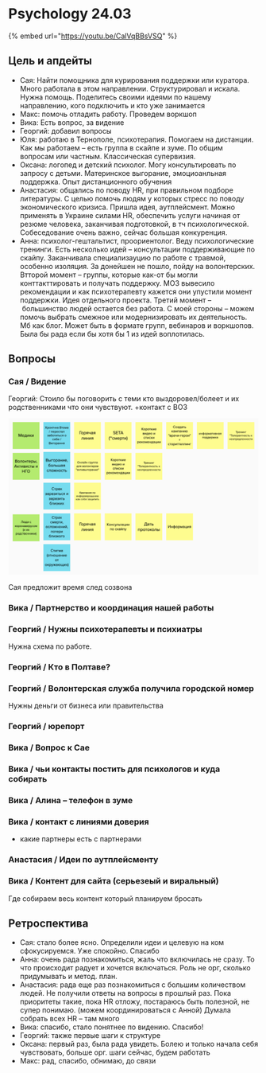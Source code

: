 # Psychology 24.03

{% embed url="https://youtu.be/CalVqBBsVSQ" %}

## Цель и апдейты

* Сая: Найти помощника для курирования поддержки или куратора. Много работала в этом направлении. Структурировал и искала. Нужна помощь. Поделитесь своими идеями по нашему направлению, кого подключить и кто уже занимается 
* Макс: помочь отладить работу. Проведем воркшоп
* Вика: Есть вопрос, за видение
* Георгий: добавил вопросы
* Юля: работаю в Тернополе, психотерапия. Помогаем на дистанции. Как мы работаем – есть группа в скайпе и зуме. По общим вопросам или частным. Классическая супервизия.
* Оксана: логопед и детский психолог. Могу консультировать по запросу с детьми. Материнское выгорание, эмоциоанльная поддержка. Опыт дистанционного обучения
* Анастасия: общались по поводу HR, при правильном подборе литературы. С целью помочь людям у которых стресс по поводу экономического кризиса. Пришла идея, аутплейсмент. Можно применять в Украине силами HR, обеспечить услуги начиная от резюме человека, заканчивая подготовкой, в тч психологической. Собеседование очень важно, сейчас большая конкуренция.
* Анна: психолог-гештальтист, проориентолог. Веду психологические тренинги. Есть несколько идей – консультации поддерживающие по скайпу. Заканчивала специализауцию по работе с травмой, особенно изоляция. За донейшен не пошло, пойду на волонтерских. Втторой момент – группы, которые как-от бы могли конттакттировать и получать поддержку. МОЗ вывесило рекомендации и как психотерапевту кажется они упустили момент поддержки. Идея отдельного проекта. Третий момент – большинство людей остается без работа. С моей стороны – можем помочь выбрать смежное или модернизировать их деятельность. Мб как блог. Может быть в формате групп, вебинаров и воркшопов. Была бы рада если бы хотя бы 1 из идей воплотилась.

## Вопросы

### Сая / Видение

Георгий: Стоило бы поговорить с теми кто выздоровел/болеет и их родственниками что они чувствуют. +контакт с ВОЗ

![](../../.gitbook/assets/image%20%2811%29%20%281%29.png)

Сая предложит время след созвона

### Вика / Партнерство и координация нашей работы

###  Георгий / Нужны психотерапевты и психиатры

Нужна схема по работе.

### Георгий / Кто в Полтаве?

### Георгий / Волонтерская служба получила городской номер

Нужны деньги от бизнеса или правительства

### Георгий / юрепорт

### Вика / Вопрос к Сае

### Вика / чьи контакты постить для психологов и куда собирать

### Вика / Алина – телефон в зуме

### Вика / контакт с линиями доверия

+ какие партнеры есть с партнерами

### Анастасия / Идеи по аутплейсменту

### Вика / Контент для сайта \(серьезеый и виральный\)

Где собираем весь контент который планируем бросать

## Ретроспектива

* Сая: стало более ясно. Определили идеи и целевую на ком сфокусируемся. Уже спокойно. Спасибо
* Анна: очень рада познакомиться, жаль что включилась не сразу. То что происходит радует и хочется включаться. Роль не орг, сколько придумывать и метод. план.
* Анастасия: рада еще раз познакомиться с большим количеством людей. Не получили ответы на вопросы в прошлый раз. Пока приоритеты такие, пока HR отложу, постараюсь быть полезной, не супер понимаю. \(можем координироваться с Анной\) Думала собрать всех HR – там много
* Вика: спасибо, стало понятнее по видению. Спасибо!
* Георгий: также первые шаги к структуре
* Оксана: первый раз, была рада увидеть. Болею и только начала себя чувствовать, больше орг. шаги сейчас, будем работать
* Макс: рад, спасибо, обнимаю, до связи

